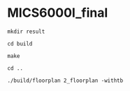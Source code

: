 # MICS6000I_final


`mkdir result`

`cd build`

`make`

`cd ..`

`./build/floorplan 2_floorplan -withtb`